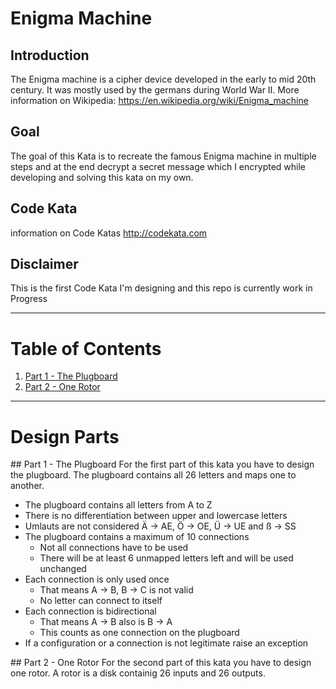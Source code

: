 # Enigma Machine

## Introduction
The Enigma machine is a cipher device developed in the early to mid 20th century. It was mostly used by the germans during World War II.
More information on Wikipedia: https://en.wikipedia.org/wiki/Enigma_machine

## Goal
The goal of this Kata is to recreate the famous Enigma machine in multiple steps and at the end decrypt a secret message which I encrypted while developing and solving this kata on my own.

## Code Kata
information on Code Katas http://codekata.com

## Disclaimer
This is the first Code Kata I'm designing and this repo is currently work in Progress

---

# Table of Contents
1. [Part 1 - The Plugboard](#part-1-plugboard)
2. [Part 2 - One Rotor](#part-2-one-rotor)

---

# Design Parts

<a id="part-1-plugboard"/>
## Part 1 - The Plugboard
For the first part of this kata you have to design the plugboard.
The plugboard contains all 26 letters and maps one to another.

- The plugboard contains all letters from A to Z
- There is no differentiation between upper and lowercase letters
- Umlauts are not considered Ä -> AE, Ö -> OE, Ü -> UE and ß -> SS
- The plugboard contains a maximum of 10 connections
	- Not all connections have to be used
	- There will be at least 6 unmapped letters left and will be used unchanged
- Each connection is only used once
	- That means A -> B, B -> C is not valid
	- No letter can connect to itself
- Each connection is bidirectional
	- That means A -> B also is B -> A
	- This counts as one connection on the plugboard
- If a configuration or a connection is not legitimate raise an exception

<a id="part-2-one-rotor"/>
## Part 2 - One Rotor
For the second part of this kata you have to design one rotor.
A rotor is a disk containig 26 inputs and 26 outputs.